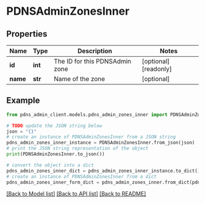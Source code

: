 # PDNSAdminZonesInner


## Properties

Name | Type | Description | Notes
------------ | ------------- | ------------- | -------------
**id** | **int** | The ID for this PDNSAdmin zone | [optional] [readonly] 
**name** | **str** | Name of the zone | [optional] 

## Example

```python
from pdns_admin_client.models.pdns_admin_zones_inner import PDNSAdminZonesInner

# TODO update the JSON string below
json = "{}"
# create an instance of PDNSAdminZonesInner from a JSON string
pdns_admin_zones_inner_instance = PDNSAdminZonesInner.from_json(json)
# print the JSON string representation of the object
print(PDNSAdminZonesInner.to_json())

# convert the object into a dict
pdns_admin_zones_inner_dict = pdns_admin_zones_inner_instance.to_dict()
# create an instance of PDNSAdminZonesInner from a dict
pdns_admin_zones_inner_form_dict = pdns_admin_zones_inner.from_dict(pdns_admin_zones_inner_dict)
```
[[Back to Model list]](../README.md#documentation-for-models) [[Back to API list]](../README.md#documentation-for-api-endpoints) [[Back to README]](../README.md)


